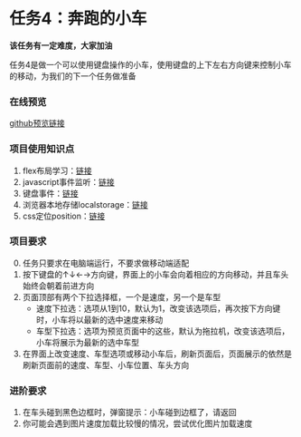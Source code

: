 # 任务4：奔跑的小车
**该任务有一定难度，大家加油**

任务4是做一个可以使用键盘操作的小车，使用键盘的上下左右方向键来控制小车的移动，为我们的下一个任务做准备

### 在线预览
[github预览链接](https://erdong-fe.github.io/FeProject2Dong/01.JavaScript/04.MovingCar/demo.html)

### 项目使用知识点
1. flex布局学习：[链接](https://zhuanlan.zhihu.com/p/25303493)
2. javascript事件监听：[链接](https://developer.mozilla.org/zh-CN/docs/Web/API/EventTarget/addEventListener)
3. 键盘事件：[链接](https://developer.mozilla.org/zh-CN/docs/Web/API/KeyboardEvent)
4. 浏览器本地存储localstorage：[链接](https://developer.mozilla.org/zh-CN/docs/Web/API/Window/localStorage)
5. css定位position：[链接](https://developer.mozilla.org/zh-CN/docs/Web/CSS/position)

### 项目要求
0. 任务只要求在电脑端运行，不要求做移动端适配
1. 按下键盘的↑↓←→方向键，界面上的小车会向着相应的方向移动，并且车头始终会朝着前进方向
2. 页面顶部有两个下拉选择框，一个是速度，另一个是车型
    - 速度下拉选：选项从1到10，默认为1，改变该选项后，再次按下方向键时，小车将以最新的选中速度来移动
    - 车型下拉选：选项为预览页面中的这些，默认为拖拉机，改变该选项后，小车将展示为最新的选中车型
3. 在界面上改变速度、车型选项或移动小车后，刷新页面后，页面展示的依然是刷新页面前的速度、车型、小车位置、车头方向

### 进阶要求
1. 在车头碰到黑色边框时，弹窗提示：小车碰到边框了，请返回
2. 你可能会遇到图片速度加载比较慢的情况，尝试优化图片加载速度